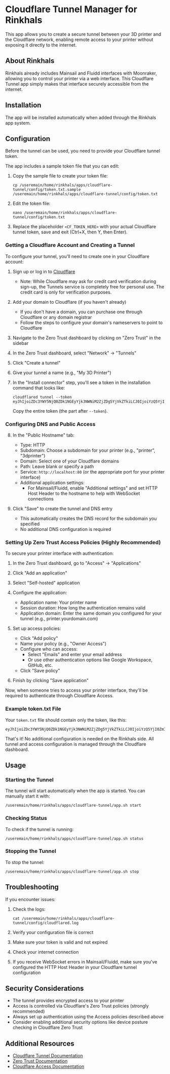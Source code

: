 # Cloudflare Tunnel Manager for Rinkhals

This app allows you to create a secure tunnel between your 3D printer and the Cloudflare network, enabling remote access to your printer without exposing it directly to the internet.

## About Rinkhals

Rinkhals already includes Mainsail and Fluidd interfaces with Moonraker, allowing you to control your printer via a web interface. This Cloudflare Tunnel app simply makes that interface securely accessible from the internet.

## Installation

The app will be installed automatically when added through the Rinkhals app system.

## Configuration

Before the tunnel can be used, you need to provide your Cloudflare tunnel token.

The app includes a sample token file that you can edit:

1. Copy the sample file to create your token file:
   ```
   cp /useremain/home/rinkhals/apps/cloudflare-tunnel/config/token.txt.sample /useremain/home/rinkhals/apps/cloudflare-tunnel/config/token.txt
   ```

2. Edit the token file:
   ```
   nano /useremain/home/rinkhals/apps/cloudflare-tunnel/config/token.txt
   ```

3. Replace the placeholder `<CF_TOKEN_HERE>` with your actual Cloudflare tunnel token, save and exit (Ctrl+X, then Y, then Enter).

### Getting a Cloudflare Account and Creating a Tunnel

To configure your tunnel, you'll need to create one in your Cloudflare account:

1. Sign up or log in to [Cloudflare](https://dash.cloudflare.com/)
   - Note: While Cloudflare may ask for credit card verification during sign-up, the Tunnels service is completely free for personal use. The credit card is only for verification purposes.

2. Add your domain to Cloudflare (if you haven't already)
   - If you don't have a domain, you can purchase one through Cloudflare or any domain registrar
   - Follow the steps to configure your domain's nameservers to point to Cloudflare

3. Navigate to the Zero Trust dashboard by clicking on "Zero Trust" in the sidebar

4. In the Zero Trust dashboard, select "Network" → "Tunnels"

5. Click "Create a tunnel"

6. Give your tunnel a name (e.g., "My 3D Printer")

7. In the "Install connector" step, you'll see a token in the installation command that looks like:

   ```
   cloudflared tunnel --token eyJhIjoiZDc3YWY5NjQ0ZDk1NGEyYjk3NWNiM2ZjZDg5YjVkZTkiLCJ0IjoiYzQ5YjI0ZmItYjRiZC00YWVkLWFmNmEtZWYxODk4ZTA4NWM2IiwicyI6Ik5EWmtNR0poTlRjdFlqY3pNaTAwTmpWakxUZ3pNV010TVdJMk5qWmpNVEU5Wm1VeiJ9
   ```

   Copy the entire token (the part after `--token`).

### Configuring DNS and Public Access

8. In the "Public Hostname" tab:
   - Type: HTTP
   - Subdomain: Choose a subdomain for your printer (e.g., "printer", "3dprinter")
   - Domain: Select one of your Cloudflare domains
   - Path: Leave blank or specify a path
   - Service: `http://localhost:80` (or the appropriate port for your printer interface)
   - Additional application settings:
     - For Mainsail/Fluidd, enable "Additional settings" and set HTTP Host Header to the hostname to help with WebSocket connections

9. Click "Save" to create the tunnel and DNS entry
   - This automatically creates the DNS record for the subdomain you specified
   - No additional DNS configuration is required

### Setting Up Zero Trust Access Policies (Highly Recommended)

To secure your printer interface with authentication:

1. In the Zero Trust dashboard, go to "Access" → "Applications"

2. Click "Add an application"

3. Select "Self-hosted" application

4. Configure the application:
   - Application name: Your printer name
   - Session duration: How long the authentication remains valid
   - Application domain: Enter the same domain you configured for your tunnel (e.g., printer.yourdomain.com)

5. Set up access policies:
   - Click "Add policy"
   - Name your policy (e.g., "Owner Access")
   - Configure who can access:
      - Select "Emails" and enter your email address
      - Or use other authentication options like Google Workspace, GitHub, etc.
   - Click "Save policy"

6. Finish by clicking "Save application"

Now, when someone tries to access your printer interface, they'll be required to authenticate through Cloudflare Access.

### Example token.txt File

Your `token.txt` file should contain only the token, like this:

```
eyJhIjoiZDc3YWY5NjQ0ZDk1NGEyYjk3NWNiM2ZjZDg5YjVkZTkiLCJ0IjoiYzQ5YjI0ZmItYjRiZC00YWVkLWFmNmEtZWYxODk4ZTA4NWM2IiwicyI6Ik5EWmtNR0poTlRjdFlqY3pNaTAwTmpWakxUZ3pNV010TVdJMk5qWmpNVEU5Wm1VeiJ9
```

That's it! No additional configuration is needed on the Rinkhals side. All tunnel and access configuration is managed through the Cloudflare dashboard.

## Usage

### Starting the Tunnel

The tunnel will start automatically when the app is started. You can manually start it with:

```
/useremain/home/rinkhals/apps/cloudflare-tunnel/app.sh start
```

### Checking Status

To check if the tunnel is running:

```
/useremain/home/rinkhals/apps/cloudflare-tunnel/app.sh status
```

### Stopping the Tunnel

To stop the tunnel:

```
/useremain/home/rinkhals/apps/cloudflare-tunnel/app.sh stop
```

## Troubleshooting

If you encounter issues:

1. Check the logs:

   ```
   cat /useremain/home/rinkhals/apps/cloudflare-tunnel/config/cloudflared.log
   ```
2. Verify your configuration file is correct
3. Make sure your token is valid and not expired
4. Check your internet connection
5. If you receive WebSocket errors in Mainsail/Fluidd, make sure you've configured the HTTP Host Header in your Cloudflare tunnel configuration

## Security Considerations

- The tunnel provides encrypted access to your printer
- Access is controlled via Cloudflare's Zero Trust policies (strongly recommended)
- Always set up authentication using the Access policies described above
- Consider enabling additional security options like device posture checking in Cloudflare Zero Trust

## Additional Resources

- [Cloudflare Tunnel Documentation](https://developers.cloudflare.com/cloudflare-one/connections/connect-apps/)
- [Zero Trust Documentation](https://developers.cloudflare.com/cloudflare-one/)
- [Cloudflare Access Documentation](https://developers.cloudflare.com/cloudflare-one/policies/access/)